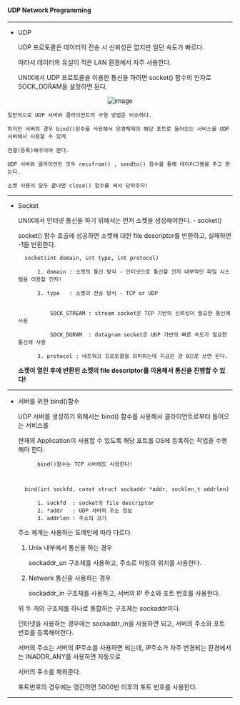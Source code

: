 #### UDP Network Programming

---

- UDP 


	UDP 프로토콜은 데이터의 전송 시 신뢰성은 없지만 일단 속도가 빠르다.

	따라서 데이터의 유실이 적은 LAN 환경에서 자주 사용한다. 

	UNIX에서 UDP 프로토콜을 이용한 통신을 하려면 socket() 함수의 인자로 SOCK_DGRAM을 설정하면 된다.


<div align=center>

![image](https://user-images.githubusercontent.com/59076451/130133942-46643306-760c-4164-b482-a474f5ffd7c5.png)

</div>

	일반적으로 UDP 서버와 클라이언트의 구현 방법은 비슷하다.

	하지만 서버의 경우 bind()함수를 사용해서 운영체제의 해당 포트로 들어오는 서비스를 UDP 서버에서 사용할 수 있게

	연결(등록)해주어야 한다. 

	UDP 서버와 클라이언트 모두 recvfrom() , sendto() 함수를 통해 데이터그램을 주고 받는다. 

	소켓 사용이 모두 끝나면 close() 함수를 써서 닫아주자!

---

- Socket


	UNIX에서 인터넷 통신을 하기 위해서는 먼저 소켓을 생성해야한다. - socket() 

	socket() 함수 호출에 성공하면 소켓에 대한 file descriptor를 반환하고, 실패하면 -1을 반환한다.

		socket(int domain, int type, int protocol)	

			1. domain : 소켓의 통신 방식 - 인터넷으로 통신할 건지 내부적인 파일 시스템을 이용할 건지!

			2. type   : 소켓의 전송 방식 - TCP or UDP

				
				SOCK_STREAM : stream socket은 TCP 기반의 신뢰성이 필요한 통신에 사용

				SOCK_DGRAM  : datagram socket은 UDP 기반의 빠른 속도가 필요한 통신에 사용

			3. protocol : 네트워크 프로토콜을 의미하는데 지금은 걍 0으로 쓰면 된다. 


	**소켓이 열린 후에 반환된 소켓의 file descriptor를 이용해서 통신을 진행할 수 있다!**

---

- 서버를 위한 bind()함수 


	UDP 서버를 생성하기 위해서는 bind() 함수를 사용해서 클라이언트로부터 들어오는 서비스를 

	현재의 Application이 사용할 수 있도록 해당 포트를 OS에 등록하는 작업을 수행해야 한다.

			bind()함수는 TCP 서버에도 사용한다!

	

		bind(int sockfd, const struct sockaddr *addr, socklen_t addrlen)

			1. sockfd  : socket의 file descriptor
			2. *addr   : UDP 서버의 주소 정보
			3. addrlen : 주소의 크기 

	주소 체계는 사용하는 도메인에 따라 다르다.

	1. Unix 내부에서 통신을 하는 경우

		sockaddr_un 구조체를 사용하고, 주소로 파일의 위치를 사용한다.

	2. Network 통신을 사용하는 경우

		sockaddr_in 구조체를 사용하고, 서버의 IP 주소와 포트 번호를 사용한다. 


	위 두 개의 구조체를 하나로 통합하는 구조체는 sockaddr이다. 


	인터넷을 사용하는 경우에는 sockaddr_in을 사용하면 되고, 서버의 주소와 포트 번호를 등록해야한다.

	서버의 주소는 서버의 IP주소를 사용하면 되는데, IP주소가 자주 변경되는 환경에서는 INADDR_ANY를 사용하면 자동으로 

	서버의 주소를 채워준다. 

	포트번호의 경우에는 앵간하면 5000번 이후의 포트 번호를 사용한다. 

---


			


	
